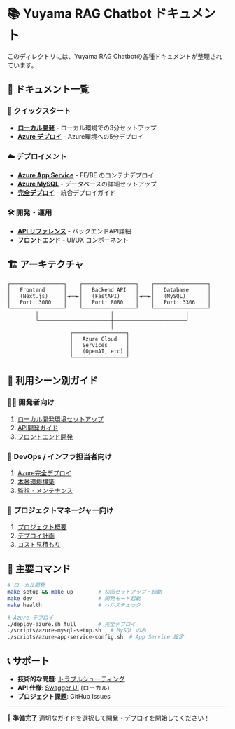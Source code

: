 # 📚 Yuyama RAG Chatbot ドキュメント

このディレクトリには、Yuyama RAG Chatbotの各種ドキュメントが整理されています。

## 📖 ドキュメント一覧

### 🚀 クイックスタート
- **[ローカル開発](quickstart/LOCAL.md)** - ローカル環境での3分セットアップ
- **[Azure デプロイ](quickstart/AZURE.md)** - Azure環境への5分デプロイ

### ☁️ デプロイメント
- **[Azure App Service](deployment/AZURE_APP_SERVICE.md)** - FE/BE のコンテナデプロイ
- **[Azure MySQL](deployment/AZURE_MYSQL.md)** - データベースの詳細セットアップ
- **[完全デプロイ](deployment/FULL_DEPLOYMENT.md)** - 統合デプロイガイド

### 🛠️ 開発・運用
- **[API リファレンス](../api/README.md)** - バックエンドAPI詳細
- **[フロントエンド](../web/README.md)** - UI/UX コンポーネント

## 🏗️ アーキテクチャ

```
┌─────────────────┐    ┌─────────────────┐    ┌─────────────────┐
│   Frontend      │    │   Backend API   │    │   Database      │
│   (Next.js)     │◄──►│   (FastAPI)     │◄──►│   (MySQL)       │
│   Port: 3000    │    │   Port: 8080    │    │   Port: 3306    │
└─────────────────┘    └─────────────────┘    └─────────────────┘
         │                       │                       │
         └───────────────────────┼───────────────────────┘
                                 │
                    ┌─────────────────┐
                    │   Azure Cloud   │
                    │   Services      │
                    │   (OpenAI, etc) │
                    └─────────────────┘
```

## 🎯 利用シーン別ガイド

### 👨‍💻 **開発者向け**
1. [ローカル開発環境セットアップ](quickstart/LOCAL.md)
2. [API開発ガイド](../api/README.md)
3. [フロントエンド開発](../web/README.md)

### 🚀 **DevOps / インフラ担当者向け**
1. [Azure完全デプロイ](quickstart/AZURE.md)
2. [本番環境構築](deployment/FULL_DEPLOYMENT.md)
3. [監視・メンテナンス](deployment/AZURE_MYSQL.md#監視とメンテナンス)

### 👥 **プロジェクトマネージャー向け**
1. [プロジェクト概要](../README.md)
2. [デプロイ計画](deployment/FULL_DEPLOYMENT.md)
3. [コスト見積もり](quickstart/AZURE.md#コスト最適化)

## 🔧 主要コマンド

```bash
# ローカル開発
make setup && make up        # 初回セットアップ・起動
make dev                     # 開発モード起動
make health                  # ヘルスチェック

# Azure デプロイ
./deploy-azure.sh full       # 完全デプロイ
./scripts/azure-mysql-setup.sh   # MySQL のみ
./scripts/azure-app-service-config.sh  # App Service 設定
```

## 📞 サポート

- **技術的な問題**: [トラブルシューティング](TROUBLESHOOTING.md)
- **API 仕様**: [Swagger UI](http://localhost:8080/docs) (ローカル)
- **プロジェクト課題**: GitHub Issues

---

**🎉 準備完了** 適切なガイドを選択して開発・デプロイを開始してください！

